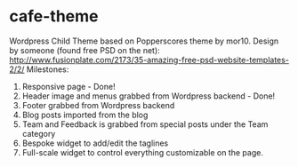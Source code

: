 # cafe-theme
Wordpress Child Theme based on Popperscores theme by mor10.
Design by someone (found free PSD on the net): http://www.fusionplate.com/2173/35-amazing-free-psd-website-templates-2/2/
Milestones:
1. Responsive page - Done!
2. Header image and menus grabbed from Wordpress backend - Done!
3. Footer grabbed from Wordpress backend
4. Blog posts imported from the blog
5. Team and Feedback is grabbed from special posts under the Team category
6. Bespoke widget to add/edit the taglines
7. Full-scale widget to control everything customizable on the page.
